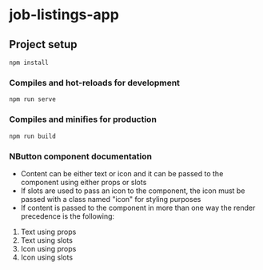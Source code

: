 # job-listings-app

## Project setup

```
npm install
```

### Compiles and hot-reloads for development

```
npm run serve
```

### Compiles and minifies for production

```
npm run build
```

### NButton component documentation

- Content can be either text or icon and it can be passed to the component using either props or slots
- If slots are used to pass an icon to the component, the icon must be passed with a class named "icon" for styling purposes
- If content is passed to the component in more than one way the render precedence is the following:

1. Text using props
1. Text using slots
1. Icon using props
1. Icon using slots
